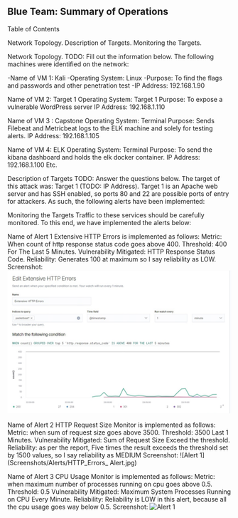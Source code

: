 ## Blue Team: Summary of Operations

Table of Contents

Network Topology.
Description of Targets.
Monitoring the Targets.

Network Topology.
TODO: Fill out the information below.
The following machines were identified on the network:

-Name of VM 1: Kali
-Operating System: Linux
-Purpose: To find the flags and passwords and other penetration test
-IP Address: 192.168.1.90

Name of VM 2: Target 1
Operating System: Target 1
Purpose: To expose a vulnerable WordPress server
IP Address: 192.168.1.110

Name of VM 3 : Capstone
Operating System: Terminal
Purpose: Sends Filebeat and Metricbeat logs to the ELK machine and solely for testing alerts.
IP Address: 192.168.1.105

Name of VM 4: ELK
Operating System: Terminal
Purpose: To send the kibana dashboard and holds the elk docker container.
IP Address: 192.168.1.100
Etc.


Description of Targets
TODO: Answer the questions below.
The target of this attack was: Target 1 (TODO: IP Address).
Target 1 is an Apache web server and has SSH enabled, so ports 80 and 22 are possible ports of entry for attackers. As such, the following alerts have been implemented:

Monitoring the Targets
Traffic to these services should be carefully monitored. To this end, we have implemented the alerts below:

Name of Alert 1
Extensive HTTP Errors is implemented as follows:
Metric: When count of http response status code goes above 400.
Threshold: 400 For The Last 5 Minutes.
Vulnerability Mitigated: HTTP Response Status Code.
Reliability: Generates 100 at maximum so I say reliability as LOW.
Screenshot:
 ![Alert 1](/Images/Alerts/Extensive_HTTP_Errors.jpg)

Name of Alert 2
HTTP Request Size Monitor is implemented as follows:
Metric: when sum of request size goes above 3500.
Threshold: 3500 Last 1 Minutes.
Vulnerability Mitigated: Sum of Request Size Exceed the threshold.
Reliability: as per the report, Five times the result exceeds the threshold set by 1500 values, so I say reliability as MEDIUM
Screenshot:
 ![Alert 1](Screenshots/Alerts/HTTP_Errors_ Alert.jpg)

Name of Alert 3
CPU Usage Monitor is implemented as follows:
Metric: when maximum number of processes running on cpu goes above 0.5.
Threshold: 0.5
Vulnerability Mitigated: Maximum System Processes Running on CPU Every Minute.
Reliability: Reliability is LOW in this alert, because all the cpu usage goes way below 0.5.
Screenshot:
 ![Alert 1](Screenshots/Alerts/HTTP_Errors_Alert.jpg)
